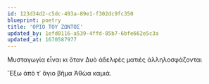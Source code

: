 ```yaml
---
id: 123d34d2-c5dc-493a-89e1-f302dc9fc350
blueprint: poetry
title: 'ΟΡΙΟ ΤΟΥ ΖΩΝΤΟΣ'
updated_by: 1efd0116-a539-4ffd-85b7-6bfe662e5c3a
updated_at: 1670587977
---
```

Μυσταγωγία εἶναι κι ὅταν 
 Δυὸ ἀδελφὲς ματιὲς ἀλληλοσφάζονται

῎Εξω ἀπὸ τ᾿ ἅγιο βῆμα
 Ἀθώα καμιά.